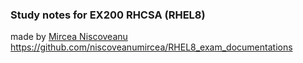 
### Study notes for EX200 RHCSA (RHEL8) 

made by [Mircea Niscoveanu](https://github.com/niscoveanumircea)
https://github.com/niscoveanumircea/RHEL8_exam_documentations